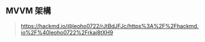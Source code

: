## MVVM 架構

> https://hackmd.io/@leoho0722/rJtBdJFJc/https%3A%2F%2Fhackmd.io%2F%40leoho0722%2Frkaj8tXH9